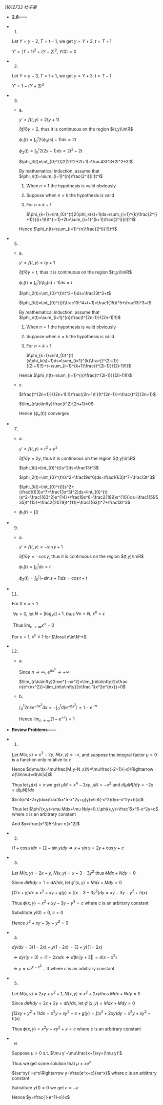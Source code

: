 *11612733 杜子豪*

* **2.8——**

* 1.

  Let $Y=y-2,\;T=t-1$, we get $y=Y+2,\;t=T+1$

  $Y'=(T+1)^2+(Y+2)^2,\;Y(0)=0$

  

* 2.

  Let $Y=y-3,\;T=t+1$, we get $y=Y+3,\;t=T-1$

  $Y'=1-(Y+3)^3$

  

* 3.

  * a.

    $y'=f(t,y)=2(y+1)$

    $\partial f/\partial y=2​$, thus it is continuous on the region $(t,y)\in\R​$

    $\phi_1(t)=\int_{0}^{t}2(\phi_0(s)+1)ds=2t$

    $\phi_2(t)=\int_{0}^{t}2(2s+1)ds=2t^2+2t$

    $\phi_3(t)=\int_{0}^{t}2(2t^2+2t+1)=\frac43t^3+2t^2+2t$

    By mathematical induction, assume that $\phi_n(t)=\sum_{i=1}^{n}\frac{2^i}{i!}t^i​$

    1. When $n=1$ the hypothesis is valid obviously

    2. Suppose when $n=k​$ the hypothesis is valid

    3. For $n=k+1$

       $\phi_{k+1}=\int_{0}^{t}2(\phi_k(s)+1)ds=\sum_{i=1}^{k}\frac{2^{i+1}}{(i+1)!}t^{i+1}+2t=\sum_{i=1}^{k+1}\frac{2^i}{i!}t^i$

    Hence $\phi_n(t)=\sum_{i=1}^{n}\frac{2^i}{i!}t^i$

    

* 5.

  * a.

    $y'=f(t,y)=ty+1$

    $\partial f/\partial y=t$, thus it is continuous on the region $(t,y)\in\R$

    $\phi_1(t)=\int_{0}^{t}(t\phi_0(s)+1)ds=t​$

    $\phi_2(t)=\int_{0}^{t}(t^2+1)ds=\frac13t^3+t​$

    $\phi_3(t)=\int_{0}^{t}(\frac13t^4+t+1)=\frac1{15}t^5+\frac13t^3+t$

    By mathematical induction, assume that $\phi_n(t)=\sum_{i=1}^{n}\frac{t^{2n-1}}{(2n-1)!!}​$

    1. When $n=1​$ the hypothesis is valid obviously

    2. Suppose when $n=k​$ the hypothesis is valid

    3. For $n=k+1$

       $\phi_{k+1}=\int_{0}^{t}(s\phi_k(s)+1)ds=\sum_{i=1}^{k}\frac{t^{2i+1}}{(2i+1)!!}+t=\sum_{i=1}^{k+1}\frac{t^{2i-1}}{(2i-1)!!}​$

    Hence $\phi_n(t)=\sum_{i=1}^{n}\frac{t^{2i-1}}{(2i-1)!!}$

  * c.

    $\frac{t^{2n+1}}{(2n+1)!!}\frac{(2n-1)!!}{t^{2n-1}}=\frac{t^2}{2n+1}$

    $\lim_{n\to\infty}\frac{t^2}{2n+1}=0$

    Hence $\{\phi_n(t)\}$ converges

    

* 7.

  * a.

    $y'=f(t,y)=t^2+y^2$

    $\partial f/\partial y=2y​$, thus it is continuous on the region $(t,y)\in\R​$

    $\phi_1(t)=\int_{0}^{t}s^2ds=\frac13t^3$

    $\phi_2(t)=\int_{0}^{t}(s^2+\frac19s^6)ds=\frac1{63}t^7+\frac13t^3$

    $\phi_3(t)=\int_{0}^{t}[s^2+(\frac1{63}s^7+\frac13s^3)^2]ds=\int_{0}^{t}(s^2+\frac1{63^2}s^{14}+\frac19s^6+\frac2{189}s^{10})ds=\frac1{59535}t^{15}+\frac2{2079}t^{11}+\frac1{63}t^7+\frac13t^3$

    

  * $\phi_1(t)=\int()$

* 9.

  * a.

    $y'=f(t,y)=-\sin y+1$

    $\partial f/\partial y=-\cos y$, thus it is continuous on the region $(t,y)\in\R$

    $\phi_1(t)=\int_{0}^{t}ds=t$

    $\phi_2(t)=\int_{0}^{t}(-\sin s+1)ds=\cos t+t$

    

* 11.

  For $0\leq x<1$

  ​	$\forall \epsilon>0​$, let $N=[\log_x\epsilon]+1​$, thus $\forall n>N,\;x^n<\epsilon​$

  ​	Thus $\lim_{n\to\infty}x^n=0$

  For $x=1$, $x^n\equiv1$ for $\forall n\in\N^*$

  

* 12.

  * a.

    Since $n\to\infty​$, $e^{nx^2}\to+\infty​$

    $\lim_{n\to\infty}2nxe^{-nx^2}=\lim_{n\to\infty}2x\frac n{e^{nx^2}}=\lim_{n\to\infty}2x\frac 1{x^2e^{nx}}=0$

  * b.

    $\int_{0}^{1}2nxe^{-nx^2}dx=-\int_{0}^{1}d(e^{-nx^2})=1-e^{-n}$

    Hence $\lim_{n\to\infty}(1-e^{-n})=1$

    

* **Review Problems——**

* 1.

  Let $M(x,y)=x^3-2y,\;N(x,y)=-x$, and suppose the integral factor $\mu>0$ is a function only relative to $x$

  Hence $d\mu/dx=\mu\frac{M_y-N_x}N=\mu\frac{-2+1}{-x}\Rightarrow d(\ln\mu)=d(\ln|x|)$

  Thus let $\mu(x)=x$ we get $\mu M=x^4-2xy,\;\mu N=-x^2$ and $d(\mu M)/dy=-2x=d(\mu N)/dx​$

  $\int(x^4-2xy)dx=\frac15x^5-x^2y+g(y)=\int(-x^2)dy=-x^2y+h(x)$

  Thus let $\phi'(x,y)=\mu Mdx+\mu Ndy=0,\;\phi(x,y)=\frac15x^5-x^2y=c$ where $c$ is an arbitrary constant

  And $y=\frac{x^3}5-\frac c{x^2}$

  

* 2.

  $(1+\cos x)dx=(2-\sin y)dy\Rightarrow x+\sin x=2y +\cos y+c$

  

* 3.

  Let $M(x,y)=2x+y,\;N(x,y)=x-3-3y^2$ thus $Mdx+Ndy=0$

  Since $dM/dy=1=dN/dx$, let $\phi'(x,y)=Mdx+Mdy=0$

  $\int(2x+y)dx=x^2+xy+g(y)=\int(x-3-3y^2)dy=xy-3y-y^3+h(x)​$

  Thus $\phi(x,y)=x^2+xy-3y-y^3=c$ where $c$ is an arbitrary constant

  Substitute $y(0)=0$, $c=0$

  Hence $x^2+xy-3y-y^3=0​$

  

* 4.

  $dy/dx=3(1-2x)+y(1-2x)=(3+y)(1-2x)$

  $\Rightarrow dy/(y+3)=(1-2x)dx\Rightarrow d(\ln|y+3|)=d(x-x^2)$

  $\Rightarrow y=ce^{x-x^2}-3$ where $c$ is an arbitrary constant

  

* 5.

  Let $M(x,y)=2xy+y^2+1,\;N(x,y)=x^2+2xy​$ thus $Mdx+Ndy=0​$

  Since $dM/dy=2x+2y=dN/dx$, let $\phi'(x,y)=Mdx+Mdy=0$

  $\int(2xy+y^2+1)dx=x^2y+xy^2+x+g(y)=\int(x^2+2xy)dy=x^2y+xy^2+h(x)​$

  Thus $\phi(x,y)=x^2y+xy^2+x=c$ where $c$ is an arbitrary constant

  

* 6.

  Suppose $\mu>0$ s.t. $\mu y'+\mu\frac{x+1}xy=(\mu y)'$

  Thus we get some solution that $\mu=xe^x$

  $(xe^xy)'=e^x\Rightarrow y=\frac{e^x+c}{xe^x}$ where $c$ is an arbitrary constant

  Substitute $y(1)=0$ we get $c=-e$

  Hence $y=\frac{1-e^{1-x}}x$

  